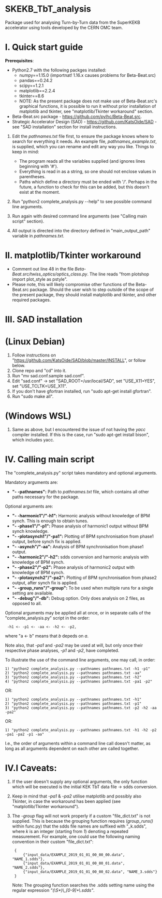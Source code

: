 # SKEKB\_TbT\_analysis
Package used for analysing Turn-by-Turn data from the SuperKEKB accelerator using tools developed by the CERN OMC team.


# I. Quick start guide
**Prerequisites**:

* Python2.7 with the following packges installed:
    + numpy==1.15.0 (importnat! 1.16.x causes problems for Beta-Beat.src)
    + pandas==0.24.2
    + scipy==1.2.1
    + matplotlib==2.2.4
    + tkinter==8.6
    + NOTE: As the present package does not make use of Beta-Beat.src's graphical functions, it is possible to run it without prior installation of matplotlib and tkinter, see "matplotlib/Tkinter workaround" section.
* Beta-Beat.src package - https://github.com/pylhc/Beta-Beat.src.
* Strategic Accelerator Design (SAD) - https://github.com/KatsOide/SAD - see "SAD installation" section for install instructions.

1) Edit the *pathnames.txt* file first, to ensure the package knows where to search for everything it needs. An example file, *pathnames_example.txt*, is supplied, which you can rename and edit any way you like. 
Things to keep in mind:
    * The program reads all the variables supplied (and ignores lines beginning with '#').
    * Everything is read in as a string, so one should not enclose values in parentheses.
    * Paths which define a directory must be ended with '/'. Perhaps in the future, a function to check for this can be added, but this doesn't exist at the moment. 

3) Run "python2 complete\_analysis.py --help" to see possible command line arguments.

4) Run again with desired command line arguments (see "Calling main script" section).

5) All output is directed into the directory defined in "main\_output\_path" variable in *pathnames.txt*.


# II. matplotlib/Tkinter workaround
- Comment out line 48 in the file *Beta-Beat.src/twiss\_optics/optics\_class.py*. The line reads "from plotshop import plot\_style as pstyle". 
- Please note, this will likely compromise other functions of the Beta-Beat.src package. Should the user wish to step outside of the scope of the present package, they should install matplotlib and tkinter, and other required packages.


# III. SAD installation 
# (Linux Debian)
1) Follow instructions on "https://github.com/KatsOide/SAD/blob/master/INSTALL", or follow below.
2) Clone repo and "cd" into it. 
3) Run "mv sad.conf.sample sad.conf".
4) Edit "sad.conf" -> set "SAD\_ROOT=/usr/local/SAD", set "USE\_X11=YES", set "USE\_TCLTK=USE\_X11".
5) If you don't have gfortran installed, run "sudo apt-get install gfortran".
6) Run "sudo make all".
# (Windows WSL)
1) Same as above, but I encountered the issue of not having the *yacc* compiler installed. If this is the case, run "sudo apt-get install bison", which includes yacc.


# IV. Calling main script
The "complete_analysis.py" script takes mandatory and optional arguments.

Mandatory arguments are:
- **"- -pathnames":**
Path to *pathnames.txt* file, which contains all other paths necessary for the package.

Optional arguments are:
- **"- -harmonic1"/"-h1":**
Harmonic analysis without knowledge of BPM synch. This is enough to obtain tunes.
- **"- -phase1"/"-p1":**
Phase analysis of harmonic1 output without BPM synch knowledge.
- **"- -plotasynch1"/"-pa1":**
Plotting of BPM synchronisation from phase1 output, before synch fix is applied.
- **"- -asynch"/"-aa":**
Analysis of BPM synchronisation from phase1 output.
- **"- -harmonic2"/"-h2":**
sdds conversion and harmonic analysis with knowledge of BPM synch.
- **"- -phase2"/"-p2":**
Phase analysis of harmonic2 output with knowledge of BPM synch.
- **"- -plotasynch2"/"-pa2":**
Plotting of BPM synchronisation from phase2 output, after synch fix is applied.
- **"- -group_runs"/"-group":**
To be used when multiple runs for a single setting are available.
- **"- -debug"/"-db":**
Debug option. Only does analysis on 2 files, as opposed to all.

Optional arguments may be applied all at once, or in separate calls of the "complete\_analysis.py" script in the order:

     -h1 <- -p1 <- -aa <- -h2 <- -p2,

where "a <- b" means that *b* depeds on *a*.  

Note also, that *-pa1* and *-pa2* may be used at will, but only once their respective phase analyses, *-p1* and *-p2*, have completed.

To illustrate the use of the command line arguments, one may call, in order:

    1) "python2 complete_analysis.py --pathnames pathnames.txt -h1 -p1"
    2) "python2 complete_analysis.py --pathnames pathnames.txt -aa"
    3) "python2 complete_analysis.py --pathnames pathnames.txt -h2"
    4) "python2 complete_analysis.py --pathnames pathnames.txt -pa1 -p2"

OR:

    1) "python2 complete_analysis.py --pathnames pathnames.txt -h1"
    2) "python2 complete_analysis.py --pathnames pathnames.txt -p1"
    3) "python2 complete_analysis.py --pathnames pathnames.txt -p2 -h2 -aa -pa2"

OR:

    1) "python2 complete_analysis.py --pathnames pathnames.txt -h1 -h2 -p2 -pa1 -pa2 -p1 -aa"

I.e., the order of arguments within a command line call doesn't matter, as long as all arguments dependent on each other are called together.

# IV.I Caveats:

1) If the user doesn't supply any optional arguments, the only function which will be executed is the initial KEK TbT data file -> sdds conversion.

2) Keep in mind that *-pa1* & *-pa2* utilise matplotlib and possibly also Tkinter, in case the workaround has been applied (see "matplotlib/Tkinter workaround").

3) The *-group* flag will not work properly if a custom "file_dict.txt" is not supplied. This is because the grouping function requires (*group_runs()* within func.py) that the sdds file names are suffixed with "_k.sdds", where *k* is an integer (starting from *1*) denoting a repeated measurement. For example, one could use the following naming convention in their custom "file_dict.txt":

		{
			{"input_data/EXAMPLE_2019_01_01_00_00_00.data", "NAME_1.sdds"},
			{"input_data/EXAMPLE_2019_01_01_00_00_01.data", "NAME_2.sdds"},
			{"input_data/EXAMPLE_2019_01_01_00_00_02.data", "NAME_3.sdds"}
		}
	Note: The grouping function searches the .sdds setting name using the regular expression *"(\S\*)\\_[0-9]+\\.sdds"*.
